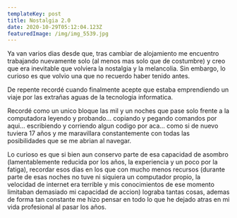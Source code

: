 ```yaml
---
templateKey: post
title: Nostalgia 2.0
date: 2020-10-29T05:12:04.123Z
featuredImage: /img/img_5539.jpg
---
```

Ya van varios dias desde que, tras cambiar de alojamiento me encuentro trabajando nuevamente solo (al menos mas solo que de costumbre) y creo que era inevitable que volviera la nostalgia y la melancolia. Sin embargo, lo curioso es que volvio una que no recuerdo haber tenido antes.

De repente recordé cuando finalmente acepte que estaba emprendiendo un viaje por las extrañas aguas de la tecnologia informatica.

Recordé como un unico bloque las mil y un noches que pase solo frente a la computadora leyendo y probando... copiando y pegando comandos por aqui... escribiendo y corriendo algun codigo por aca... como si de nuevo tuviera 17 años y me maravillara constantemente con todas las posibilidades que se me abrian al navegar.

Lo curioso es que si bien aun conservo parte de esa capacidad de asombro (lamentablemente reducida por los años, la experiencia y un poco por la fatiga), recordar esos dias en los que con mucho menos recursos (durante parte de esas noches no tuve ni siquiera un computador propio, la velocidad de internet era terrible y mis conocimientos de ese momento limitaban demasiado mi capacidad de accion) lograba tantas cosas, ademas de forma tan constante me hizo pensar en todo lo que he dejado atras en mi vida profesional al pasar los años.
